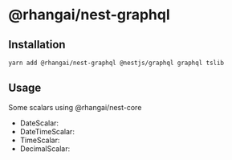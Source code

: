 # @rhangai/nest-graphql

## Installation

```sh
yarn add @rhangai/nest-graphql @nestjs/graphql graphql tslib
```

## Usage

Some scalars using @rhangai/nest-core

-   DateScalar:
-   DateTimeScalar:
-   TimeScalar:
-   DecimalScalar:
